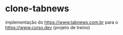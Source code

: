 # clone-tabnews
implementação do https://www.tabnews.com.br para o https://www.curso.dev (projeto de treino)
